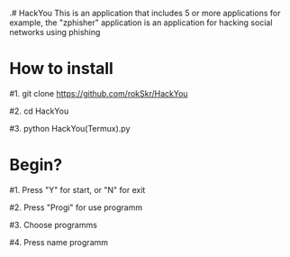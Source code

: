 .# HackYou
This is an application that includes 5 or more applications for example, the "zphisher" application is an application for hacking social networks using phishing
# How to install
#1. git clone https://github.com/rokSkr/HackYou

#2. cd HackYou

#3. python HackYou(Termux).py


# Begin?
#1. Press "Y" for start, or "N" for exit

#2. Press "Progi" for use programm

#3. Choose programms

#4. Press name programm
